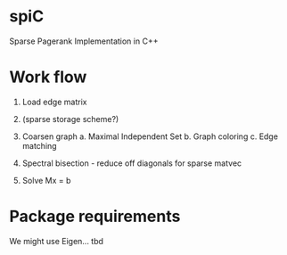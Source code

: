 # spiC #

Sparse Pagerank Implementation in C++

# Work flow #

1. Load edge matrix

2. (sparse storage scheme?)

3. Coarsen graph
	a. Maximal Independent Set
	b. Graph coloring
	c. Edge matching 
	
4. Spectral bisection - reduce off diagonals for sparse matvec

5. Solve Mx = b 

# Package requirements #

We might use Eigen... tbd